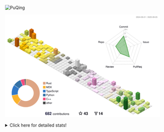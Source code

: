 ![PuQing](https://user-images.githubusercontent.com/27223114/171565019-9a56fae6-b08b-421f-99db-7e830da42371.png)

![](./profile-3d-contrib/profile-season-animate.svg)

<details>
<summary>Click here for detailed stats!</summary>

<!--START_SECTION:waka-->
![Lines of code](https://img.shields.io/badge/From%20Hello%20World%20I%27ve%20Written-2.6%20million%20lines%20of%20code-blue)

**🐱 My GitHub Data** 

> 📦 454.3 kB Used in GitHub's Storage 
 > 
> 🏆 420 Contributions in the Year 2025
 > 
> 🚫 Not Opted to Hire
 > 
> 📜 34 Public Repositories 
 > 
> 🔑 34 Private Repositories 
 > 
**I'm an Early 🐤** 

```text
🌞 Morning                926 commits         ██░░░░░░░░░░░░░░░░░░░░░░░   09.30 % 
🌆 Daytime                4334 commits        ███████████░░░░░░░░░░░░░░   43.52 % 
🌃 Evening                2533 commits        ██████░░░░░░░░░░░░░░░░░░░   25.44 % 
🌙 Night                  2165 commits        █████░░░░░░░░░░░░░░░░░░░░   21.74 % 
```


📊 **This Week I Spent My Time On** 

```text
💬 Programming Languages: 
C++                      7 hrs 2 mins        █████░░░░░░░░░░░░░░░░░░░░   20.91 % 
Python                   6 hrs 42 mins       █████░░░░░░░░░░░░░░░░░░░░   19.91 % 
Swift                    5 hrs 37 mins       ████░░░░░░░░░░░░░░░░░░░░░   16.67 % 
Typst                    5 hrs 25 mins       ████░░░░░░░░░░░░░░░░░░░░░   16.11 % 
TypeScript               4 hrs 12 mins       ███░░░░░░░░░░░░░░░░░░░░░░   12.48 % 

🔥 Editors: 
VS Code                  33 hrs 42 mins      █████████████████████████   100.00 % 

💻 Operating System: 
WSL                      14 hrs 1 min        ██████████░░░░░░░░░░░░░░░   41.59 % 
Mac                      11 hrs 10 mins      ████████░░░░░░░░░░░░░░░░░   33.13 % 
Linux                    8 hrs 31 mins       ██████░░░░░░░░░░░░░░░░░░░   25.28 % 
```


<!--END_SECTION:waka-->
</details>
